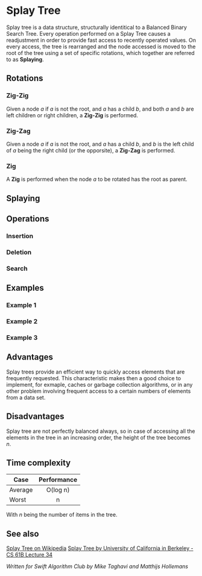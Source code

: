 # Splay Tree
Splay tree is a data structure, structurally identitical to a Balanced Binary Search Tree. Every operation performed on a Splay Tree causes a readjustment in order to provide fast access to recently operated values. On every access, the tree is rearranged and the node accessed is moved to the root of the tree using a set of specific rotations, which together are referred to as **Splaying**.


## Rotations

### Zig-Zig

Given a node *a* if *a* is not the root, and *a* has a child *b*, and both *a* and *b* are left children or right children, a **Zig-Zig** is performed.

### Zig-Zag

Given a node *a* if *a* is not the root, and *a* has a child *b*, and *b* is the left child of *a* being the right child (or the opporsite), a **Zig-Zag** is performed.

### Zig

A **Zig** is performed when the node *a* to be rotated has the root as parent.

## Splaying

## Operations

### Insertion 

### Deletion 

### Search 

## Examples 

### Example 1

### Example 2

### Example 3

## Advantages 

Splay trees provide an efficient way to quickly access elements that are frequently requested. This characteristic makes then a good choice to implement, for exmaple, caches or garbage collection algorithms, or in any other problem involving frequent access to a certain numbers of elements from a data set.

## Disadvantages

Splay tree are not perfectly balanced always, so in case of accessing all the elements in the tree in an increasing order, the height of the tree becomes *n*.

## Time complexity

| Case        |    Performance        |
| ------------- |:-------------:|
| Average      | O(log n) |
| Worst      | n |

With *n* being the number of items in the tree.


## See also

[Splay Tree on Wikipedia](https://en.wikipedia.org/wiki/Splay_tree)
[Splay Tree by University of California in Berkeley - CS 61B Lecture 34](https://www.youtube.com/watch?v=G5QIXywcJlY)

*Written for Swift Algorithm Club by Mike Taghavi and Matthijs Hollemans*
